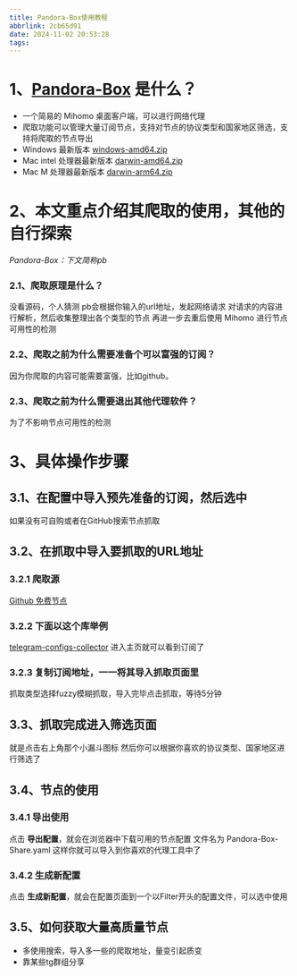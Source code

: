 ```yaml
---
title: Pandora-Box使用教程
abbrlink: 2cb65d91
date: 2024-11-02 20:53:28
tags:
---
```


# 1、[Pandora-Box](https://github.com/snakem982/Pandora-Box) 是什么？
* 一个简易的 Mihomo 桌面客户端，可以进行网络代理
* 爬取功能可以管理大量订阅节点，支持对节点的协议类型和国家地区筛选，支持将爬取的节点导出
* Windows 最新版本 [windows-amd64.zip ](https://github.com/snakem982/Pandora-Box/releases/download/v0.2.20/windows-amd64.zip)
* Mac intel 处理器最新版本 [darwin-amd64.zip](https://github.com/snakem982/Pandora-Box/releases/download/v0.2.20/darwin-amd64.zip)
* Mac M 处理器最新版本 [darwin-arm64.zip](https://github.com/snakem982/Pandora-Box/releases/download/v0.2.20/darwin-arm64.zip)

# 2、本文重点介绍其爬取的使用，其他的自行探索
*Pandora-Box：下文简称pb*

### 2.1、爬取原理是什么？
没看源码，个人猜测
pb会根据你输入的url地址，发起网络请求
对请求的内容进行解析，然后收集整理出各个类型的节点
再进一步去重后使用 Mihomo 进行节点可用性的检测

### 2.2、爬取之前为什么需要准备个可以富强的订阅？
因为你爬取的内容可能需要富强，比如github。

### 2.3、爬取之前为什么需要退出其他代理软件？
为了不影响节点可用性的检测

# 3、具体操作步骤
## 3.1、在配置中导入预先准备的订阅，然后选中
如果没有可自购或者在GitHub搜索节点抓取

## 3.2、在抓取中导入要抓取的URL地址
### 3.2.1 爬取源
[Github 免费节点 ](https://github.com/search?q=vless&type=repositories&s=updated&o=desc)

### 3.2.2 下面以这个库举例
[telegram-configs-collector](https://github.com/soroushmirzaei/telegram-configs-collector)
进入主页就可以看到订阅了

### 3.2.3 复制订阅地址，一一将其导入抓取页面里
抓取类型选择fuzzy模糊抓取，导入完毕点击抓取，等待5分钟

## 3.3、抓取完成进入筛选页面
就是点击右上角那个小漏斗图标
然后你可以根据你喜欢的协议类型、国家地区进行筛选了

## 3.4、节点的使用
### 3.4.1 导出使用
点击 **导出配置**，就会在浏览器中下载可用的节点配置
文件名为 Pandora-Box-Share.yaml
这样你就可以导入到你喜欢的代理工具中了

### 3.4.2 生成新配置
点击 **生成新配置**，就会在配置页面到一个以Filter开头的配置文件，可以选中使用

## 3.5、如何获取大量高质量节点

* 多使用搜索，导入多一些的爬取地址，量变引起质变
* 靠某些tg群组分享
